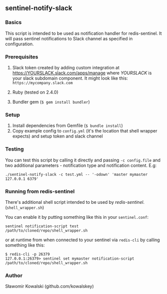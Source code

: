 ## sentinel-notify-slack

### Basics

This script is intended to be used as notification handler for
redis-sentinel. It will pass sentinel notifications to Slack channel
as specified in configuration.

### Prerequisites

1. Slack token created by adding custom integration at
   https://YOURSLACK.slack.com/apps/manage where *YOURSLACK* is your
   slack subdomain component. It might look like this:
   `https://mycompany.slack.com`

2. Ruby (tested on 2.4.0)
3. Bundler gem (`$ gem install bundler`)


### Setup

1. Install dependencies from Gemfile (`$ bundle install`)
2. Copy example config to `config.yml` (it's the location that shell wrapper expects) and setup token and slack channel

### Testing

You can test this script by calling it directly and passing `-c
config.file` and two additional parameters - notification type and
notification content. E.g:

```
./sentinel-notify-slack -c test.yml -- '-odown' 'master mymaster 127.0.0.1 6379'
```


### Running from redis-sentinel

There's additional shell script intended to be used by *redis-sentinel*. (`shell_wrapper.sh`)

You can enable it by putting something like this in your `sentinel.conf`:

```
sentinel notification-script test /path/to/cloned/repo/shell_wrapper.sh
```

or at runtime from when connected to your sentinel via `redis-cli` by calling something like this:

```
$ redis-cli -p 26379
127.0.0.1:26379> sentinel set mymaster notification-script /path/to/cloned/repo/shell_wrapper.sh
```


### Author

Sławomir Kowalski (github.com/kowalskey)
